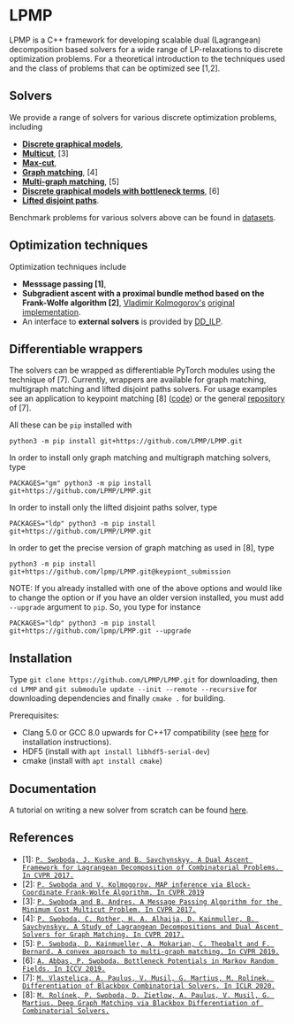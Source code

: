 LPMP
========

<!--- [![Build Status](https://travis-ci.org/LPMP/LPMP.svg?branch=master)](https://travis-ci.org/LPMP/LPMP) --->

LPMP is a C++ framework for developing scalable dual (Lagrangean) decomposition based solvers for a wide range of LP-relaxations to discrete optimization problems.
For a theoretical introduction to the techniques used and the class of problems that can be optimized see [1,2].

## Solvers
We provide a range of solvers for various discrete optimization problems, including
* **[Discrete graphical models](/include/mrf)**,
* **[Multicut](/include/multicut)**, [3]
* **[Max-cut](/include/max_cut)**, 
* **[Graph matching](include/graph_matching)**, [4]
* **[Multi-graph matching](/include/multigraph_matching)**, [5]
* **[Discrete graphical models with bottleneck terms](/include/horizon_tracking)**, [6]
* **[Lifted disjoint paths](include/lifted_disjoint_paths)**.

Benchmark problems for various solvers above can be found in [datasets](/datasets).

## Optimization techniques
Optimization techniques include
* **Messsage passing [1]**,
* **Subgradient ascent with a proximal bundle method based on the Frank-Wolfe algorithm [2]**, [Vladimir Kolmogorov's](http://http://pub.ist.ac.at/~vnk/) [original implementation](http://pub.ist.ac.at/~vnk/papers/FWMAP.html).
* An interface to **external solvers** is provided by [DD_ILP](https://github.com/pawelswoboda/DD_ILP).

## Differentiable wrappers

The solvers can be wrapped as differentiable PyTorch modules using the technique of [7]. Currently, wrappers are available for graph matching, multigraph matching and lifted disjoint paths solvers. For usage examples see an application to keypoint matching [8] ([code](https://github.com/martius-lab/blackbox-deep-graph-matching)) or the general [repository](https://github.com/martius-lab/blackbox-backprop) of [7].

All these can be `pip` installed with

```python3 -m pip install git+https://github.com/LPMP/LPMP.git```

In order to install only graph matching and multigraph matching solvers, type

`PACKAGES="gm" python3 -m pip install git+https://github.com/LPMP/LPMP.git`

In order to install only the lifted disjoint paths solver, type

`PACKAGES="ldp" python3 -m pip install git+https://github.com/LPMP/LPMP.git`

In order to get the precise version of graph matching as used in [8], type

```python3 -m pip install git+https://github.com/lpmp/LPMP.git@keypiont_submission```

NOTE:
If you already installed with one of the above options and would like to change the option or if you have an older version installed, you must add `--upgrade` argument to `pip`. So, you type for instance

`PACKAGES="ldp" python3 -m pip install git+https://github.com/lpmp/LPMP.git --upgrade`

## Installation
Type `git clone https://github.com/LPMP/LPMP.git` for downloading, then `cd LPMP` and `git submodule update --init --remote --recursive` for downloading dependencies and finally `cmake .` for building.

Prerequisites:
* Clang 5.0 or GCC 8.0 upwards for C++17 compatibility (see [here](https://solarianprogrammer.com/2016/10/07/building-gcc-ubuntu-linux/) for installation instructions).
* HDF5 (install with `apt install libhdf5-serial-dev`)
* cmake (install with `apt install cmake`)


## Documentation

A tutorial on writing a new solver from scratch can be found [here](/doc/Getting-Started.md).

## References
* [1]: [`P. Swoboda, J. Kuske and B. Savchynskyy. A Dual Ascent Framework for Lagrangean Decomposition of Combinatorial Problems. In CVPR 2017.`](http://openaccess.thecvf.com/content_cvpr_2017/html/Swoboda_A_Dual_Ascent_CVPR_2017_paper.html)
* [2]: [`P. Swoboda and V. Kolmogorov. MAP inference via Block-Coordinate Frank-Wolfe Algorithm. In CVPR 2019`](http://openaccess.thecvf.com/content_CVPR_2019/html/Swoboda_MAP_Inference_via_Block-Coordinate_Frank-Wolfe_Algorithm_CVPR_2019_paper.html)
* [3]: [`P. Swoboda and B. Andres. A Message Passing Algorithm for the Minimum Cost Multicut Problem. In CVPR 2017.`](http://openaccess.thecvf.com/content_cvpr_2017/html/Swoboda_A_Message_Passing_CVPR_2017_paper.html)
* [4]: [`P. Swoboda, C. Rother, H. A. Alhaija, D. Kainmuller, B. Savchynskyy. A Study of Lagrangean Decompositions and Dual Ascent Solvers for Graph Matching. In CVPR 2017.`](http://openaccess.thecvf.com/content_cvpr_2017/html/Swoboda_A_Study_of_CVPR_2017_paper.html)
* [5]: [`P. Swoboda, D. Kainmueller, A. Mokarian, C. Theobalt and F. Bernard. A convex approach to multi-graph matching. In CVPR 2019.`](http://openaccess.thecvf.com/content_CVPR_2019/html/Swoboda_A_Convex_Relaxation_for_Multi-Graph_Matching_CVPR_2019_paper.html)
* [6]: [`A. Abbas, P. Swoboda. Bottleneck Potentials in Markov Random Fields. In ICCV 2019.`](http://openaccess.thecvf.com/content_ICCV_2019/html/Abbas_Bottleneck_Potentials_in_Markov_Random_Fields_ICCV_2019_paper.html)
* [7]: [`M. Vlastelica, A. Paulus, V. Musil, G. Martius, M. Rolínek. Differentiation of Blackbox Combinatorial Solvers. In ICLR 2020.`](https://openreview.net/forum?id=BkevoJSYPB)
* [8]: [`M. Rolínek, P. Swoboda, D. Zietlow, A. Paulus, V. Musil, G. Martius. Deep Graph Matching via Blackbox Differentiation of Combinatorial Solvers.`](https://arxiv.org/abs/2003.11657)
